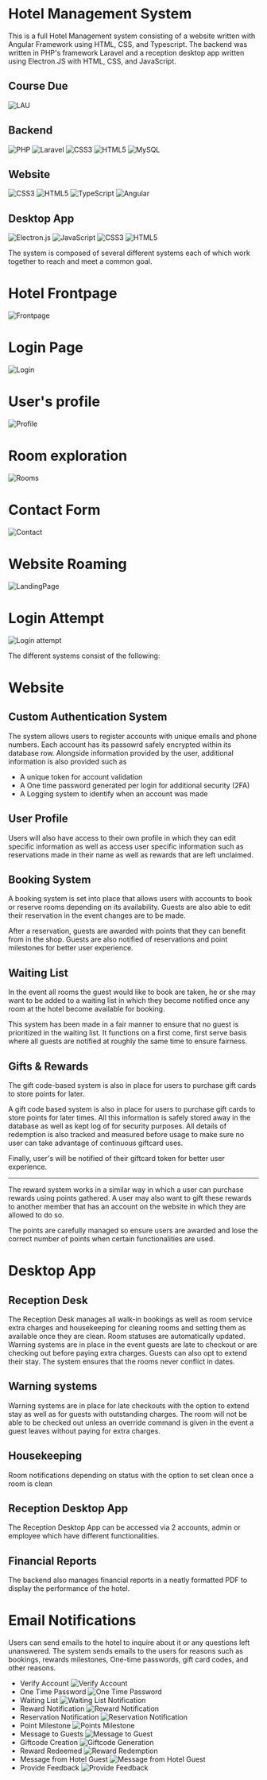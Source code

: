 # Hotel Management System
This is a full Hotel Management system consisting of a website written with Angular Framework using HTML, CSS, and Typescript. The backend was written in PHP's framework Laravel and a reception desktop app written using Electron.JS with HTML, CSS, and JavaScript.

## Course Due
![LAU](https://img.shields.io/badge/CSC490-%23239120.svg?style=for-the-badge&logo=&logoColor=white)


## Backend
![PHP](https://img.shields.io/badge/php-%23777BB4.svg?style=for-the-badge&logo=php&logoColor=white) ![Laravel](https://img.shields.io/badge/laravel-%23FF2D20.svg?style=for-the-badge&logo=laravel&logoColor=white) ![CSS3](https://img.shields.io/badge/css-%231572B6.svg?style=for-the-badge&logo=css&logoColor=white) ![HTML5](https://img.shields.io/badge/html-%23E34F26.svg?style=for-the-badge&logo=html&logoColor=white) ![MySQL](https://img.shields.io/badge/mysql-%2300f.svg?style=for-the-badge&logo=mysql&logoColor=white)
## Website
![CSS3](https://img.shields.io/badge/css3-%231572B6.svg?style=for-the-badge&logo=css3&logoColor=white) ![HTML5](https://img.shields.io/badge/html5-%23E34F26.svg?style=for-the-badge&logo=html5&logoColor=white) ![TypeScript](https://img.shields.io/badge/typescript-%23007ACC.svg?style=for-the-badge&logo=typescript&logoColor=white) ![Angular](https://img.shields.io/badge/angular-%23DD0031.svg?style=for-the-badge&logo=angular&logoColor=white)
## Desktop App
![Electron.js](https://img.shields.io/badge/Electron-191970?style=for-the-badge&logo=Electron&logoColor=white) ![JavaScript](https://img.shields.io/badge/javascript-%23323330.svg?style=for-the-badge&logo=javascript&logoColor=%23F7DF1E) ![CSS3](https://img.shields.io/badge/css3-%231572B6.svg?style=for-the-badge&logo=css3&logoColor=white) ![HTML5](https://img.shields.io/badge/html5-%23E34F26.svg?style=for-the-badge&logo=html5&logoColor=white)

The system is composed of several different systems each of which work together to reach and meet a common goal.

# Hotel Frontpage
![Frontpage](https://cdn.discordapp.com/attachments/1102221189973278842/1102264185628405790/image.png)

# Login Page
![Login](https://cdn.discordapp.com/attachments/1102221189973278842/1102265694629933188/image.png)

# User's profile
![Profile](https://media.discordapp.net/attachments/1102221189973278842/1102268778353528852/image.png?width=1440&height=696)

# Room exploration
![Rooms](https://media.discordapp.net/attachments/1102221189973278842/1102250436234322000/image.png?width=1440&height=567)

# Contact Form
![Contact](https://cdn.discordapp.com/attachments/1102221189973278842/1102250753013329930/image.png)

# Website Roaming
![LandingPage](https://cdn.discordapp.com/attachments/1102221189973278842/1102266128488743024/lv_0_20230430190234.gif)

# Login Attempt
![Login attempt](https://media.discordapp.net/attachments/1102221189973278842/1102270726649688074/lv_0_20230430192204.gif?width=862&height=485)


The different systems consist of the following:

# Website

## Custom Authentication System
The system allows users to register accounts with unique emails and phone numbers. Each account has its passowrd safely encrypted within its database row. Alongside information provided by the user, additional information is also provided such as 
- A unique token for account validation
- A One time password generated per login for additional security (2FA)
- A Logging system to identify when an account was made

## User Profile
Users will also have access to their own profile in which they can edit specific information as well as access user specific information such as reservations made in their name as well as rewards that are left unclaimed.

## Booking System
A booking system is set into place that allows users with accounts to book or reserve rooms depending on its availability. Guests are also able to edit their reservation in the event changes are to be made.

After a reservation, guests are awarded with points that they can benefit from in the shop. Guests are also notified of reservations and point milestones for better user experience.

## Waiting List
In the event all rooms the guest would like to book are taken, he or she may want to be added to a waiting list in which they become notified once any room at the hotel become available for booking. 

This system has been made in a fair manner to ensure that no guest is prioritized in the waiting list. It functions on a first come, first serve basis where all guests are notified at roughly the same time to ensure fairness.

## Gifts & Rewards
The gift code-based system is also in place for users to purchase gift cards to store points for later.

A gift code based system is also in place for users to purchase gift cards to store points for later times. All this information is safely stored away in the database as well as kept log of for security purposes. All details of redemption is also tracked and measured before usage to make sure no user can take advantage of continuous giftcard uses. 

Finally, user's will be notified of their giftcard token for better user experience.

---
The reward system works in a similar way in which a user can purchase rewards using points gathered. A user may also want to gift these rewards to another member that has an account on the website in which they are allowed to do so. 

The points are carefully managed so ensure users are awarded and lose the correct number of points when certain functionalities are used.

# Desktop App

## Reception Desk
The Reception Desk manages all walk-in bookings as well as room service extra charges and housekeeping for cleaning rooms and setting them as available once they are clean. Room statuses are automatically updated. Warning systems are in place in the event guests are late to checkout or are checking out before paying extra charges. Guests can also opt to extend their stay. The system ensures that the rooms never conflict in dates.

## Warning systems
Warning systems are in place for late checkouts with the option to extend stay as well as for guests with outstanding charges. The room will not be able to be checked out unless an override command is given in the event a guest leaves without paying for extra charges.

## Housekeeping
Room notifications depending on status with the option to set clean once a room is clean

## Reception Desktop App
The Reception Desktop App can be accessed via 2 accounts, admin or employee which have different functionalities.

## Financial Reports
The backend also manages financial reports in a neatly formatted PDF to display the performance of the hotel.

# Email Notifications
Users can send emails to the hotel to inquire about it or any questions left unanswered. The system sends emails to the users for reasons such as bookings, rewards milestones, One-time passwords, gift card codes, and other reasons.

- Verify Account
  ![Verify Account](https://media.discordapp.net/attachments/1102221189973278842/1102256169944358993/image.png?width=632&height=701)
- One Time Password
  ![One Time Password](https://media.discordapp.net/attachments/1102221189973278842/1102259093730754663/image.png?width=522&height=701)
- Waiting List
  ![Waiting List Notification](https://media.discordapp.net/attachments/1102221189973278842/1102256469346361424/image.png?width=533&height=701)
- Reward Notification
  ![Reward Notification](https://media.discordapp.net/attachments/1102221189973278842/1102256669007806554/image.png?width=561&height=701)
- Reservation Notification
  ![Reservation Notification](https://media.discordapp.net/attachments/1102221189973278842/1102257059942109274/image.png?width=561&height=701)
- Point Milestone
  ![Points Milestone](https://media.discordapp.net/attachments/1102221189973278842/1102257515506442330/image.png?width=582&height=701)
- Message to Guests
  ![Message to Guest](https://media.discordapp.net/attachments/1102221189973278842/1102257731630534718/image.png?width=606&height=701)
- Giftcode Creation
  ![Giftcode Generation](https://media.discordapp.net/attachments/1102221189973278842/1102258082085609542/image.png?width=583&height=701)
- Reward Redeemed
  ![Reward Redemption](https://media.discordapp.net/attachments/1102221189973278842/1102258256765796402/image.png?width=647&height=701)
- Message from Hotel Guest
  ![Message from Hotel Guest](https://media.discordapp.net/attachments/1102221189973278842/1102258430909108224/image.png?width=618&height=701)
- Provide Feedback
  ![Provide Feedback](https://media.discordapp.net/attachments/1102221189973278842/1102258546269237329/image.png?width=545&height=701)
